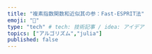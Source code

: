 ```yaml
---
title: "複素指数関数和近似其の参：Fast-ESPRIT法"
emoji: "🍙"
type: "tech" # tech: 技術記事 / idea: アイデア
topics: ["アルゴリズム","julia"]
published: false
---
```

